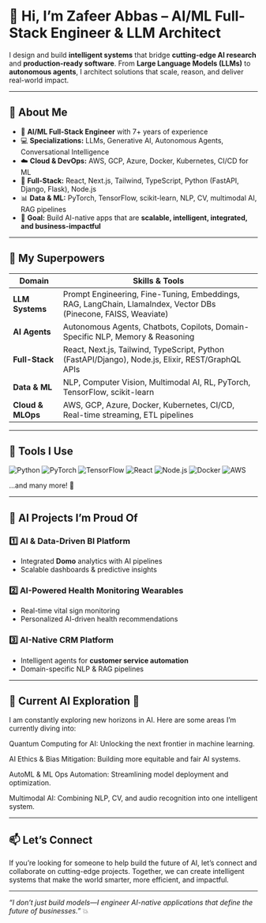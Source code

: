 # 👋 Hi, I’m Zafeer Abbas – AI/ML Full-Stack Engineer & LLM Architect

I design and build **intelligent systems** that bridge **cutting-edge AI research** and **production-ready software**. From **Large Language Models (LLMs)** to **autonomous agents**, I architect solutions that scale, reason, and deliver real-world impact.  

---

## 🌟 About Me

- 🧠 **AI/ML Full-Stack Engineer** with 7+ years of experience  
- 💻 **Specializations:** LLMs, Generative AI, Autonomous Agents, Conversational Intelligence  
- ☁️ **Cloud & DevOps:** AWS, GCP, Azure, Docker, Kubernetes, CI/CD for ML  
- 🔗 **Full-Stack:** React, Next.js, Tailwind, TypeScript, Python (FastAPI, Django, Flask), Node.js  
- 📊 **Data & ML:** PyTorch, TensorFlow, scikit-learn, NLP, CV, multimodal AI, RAG pipelines  
- 🎯 **Goal:** Build AI-native apps that are **scalable, intelligent, integrated, and business-impactful**  

---

## 🚀 My Superpowers

| Domain | Skills & Tools |
|--------|----------------|
| **LLM Systems** | Prompt Engineering, Fine-Tuning, Embeddings, RAG, LangChain, LlamaIndex, Vector DBs (Pinecone, FAISS, Weaviate) |
| **AI Agents** | Autonomous Agents, Chatbots, Copilots, Domain-Specific NLP, Memory & Reasoning |
| **Full-Stack** | React, Next.js, Tailwind, TypeScript, Python (FastAPI/Django), Node.js, Elixir, REST/GraphQL APIs |
| **Data & ML** | NLP, Computer Vision, Multimodal AI, RL, PyTorch, TensorFlow, scikit-learn |
| **Cloud & MLOps** | AWS, GCP, Azure, Docker, Kubernetes, CI/CD, Real-time streaming, ETL pipelines |

---

## 🔧 Tools I Use

![Python](https://img.shields.io/badge/Python-3776AB?style=for-the-badge&logo=python&logoColor=white)
![PyTorch](https://img.shields.io/badge/PyTorch-EE4C2C?style=for-the-badge&logo=PyTorch&logoColor=white)
![TensorFlow](https://img.shields.io/badge/TensorFlow-FF6F00?style=for-the-badge&logo=TensorFlow&logoColor=white)
![React](https://img.shields.io/badge/React-61DAFB?style=for-the-badge&logo=react&logoColor=black)
![Node.js](https://img.shields.io/badge/Node.js-339933?style=for-the-badge&logo=node.js&logoColor=white)
![Docker](https://img.shields.io/badge/Docker-2496ED?style=for-the-badge&logo=docker&logoColor=white)
![AWS](https://img.shields.io/badge/AWS-232F3E?style=for-the-badge&logo=amazon-aws&logoColor=white)

…and many more! 🚀

---

## 🎨 AI Projects I’m Proud Of

### 1️⃣ AI & Data-Driven BI Platform
- Integrated **Domo** analytics with AI pipelines  
- Scalable dashboards & predictive insights  

### 2️⃣ AI-Powered Health Monitoring Wearables
- Real-time vital sign monitoring  
- Personalized AI-driven health recommendations  

### 3️⃣ AI-Native CRM Platform
- Intelligent agents for **customer service automation**  
- Domain-specific NLP & RAG pipelines  

---

##  🚀 Current AI Exploration 🔬

I am constantly exploring new horizons in AI. Here are some areas I’m currently diving into:

Quantum Computing for AI: Unlocking the next frontier in machine learning.

AI Ethics & Bias Mitigation: Building more equitable and fair AI systems.

AutoML & ML Ops Automation: Streamlining model deployment and optimization.

Multimodal AI: Combining NLP, CV, and audio recognition into one intelligent system.

---

## 📫 Let’s Connect

If you’re looking for someone to help build the future of AI, let’s connect and collaborate on cutting-edge projects. Together, we can create intelligent systems that make the world smarter, more efficient, and impactful.

---

*“I don’t just build models—I engineer AI-native applications that define the future of businesses.”* 💥
